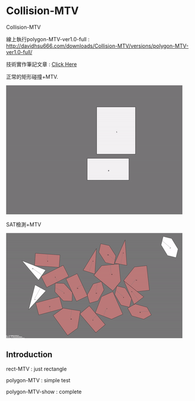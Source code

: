 # Collision-MTV

Collision-MTV

線上執行polygon-MTV-ver1.0-full : http://davidhsu666.com/downloads/Collision-MTV/versions/polygon-MTV-ver1.0-full/

技術實作筆記文章 : [Click Here](http://davidhsu666.com/archives/gamecollisiondetection/)

正常的矩形碰撞+MTV.

![AllText](example1.gif)

SAT檢測+MTV

![AllText](example2.gif)

## Introduction

rect-MTV : just rectangle

polygon-MTV : simple test

polygon-MTV-show : complete
